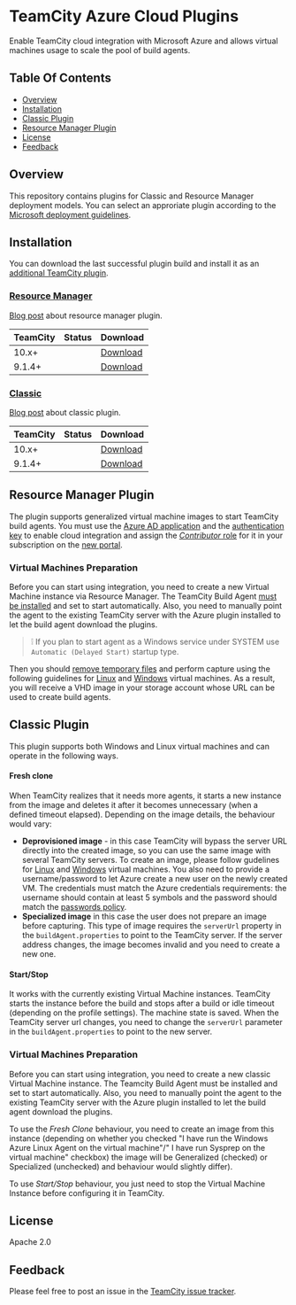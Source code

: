 # TeamCity Azure Cloud Plugins

Enable TeamCity cloud integration with Microsoft Azure and allows virtual machines usage to scale the pool of build agents.

## Table Of Contents

* [Overview](#overview)
* [Installation](#installation)
* [Classic Plugin](#classic-plugin)
* [Resource Manager Plugin](#resource-manager-plugin)
* [License](#license)
* [Feedback](#feedback)

## Overview

This repository contains plugins for Classic and Resource Manager deployment models.
You can select an approriate plugin according to the [Microsoft deployment guidelines](https://azure.microsoft.com/en-us/documentation/articles/azure-classic-rm/).

## Installation

You can download the last successful plugin build and install it as an [additional TeamCity plugin](https://confluence.jetbrains.com/display/TCDL/Installing+Additional+Plugins).

### [Resource Manager](#resource-manager-plugin)
[Blog post](https://blog.jetbrains.com/teamcity/2016/04/teamcity-azure-resource-manager/) about resource manager plugin.

| TeamCity | Status | Download |
|----------|--------|----------|
| 10.x+ | <a href="https://teamcity.jetbrains.com/viewType.html?buildTypeId=TeamcityAzurePlugin_BuildResourceManager&branch_TeamcityAzurePlugin=%3Cdefault%3E&guest=1"><img src="https://teamcity.jetbrains.com/app/rest/builds/buildType:(id:TeamcityAzurePlugin_BuildResourceManager),branch:(name:master)/statusIcon.svg" alt=""/></a> | [Download](https://plugins.jetbrains.com/plugin/9260-azure-resource-manager-cloud-support) |
| 9.1.4+ | <a href="https://teamcity.jetbrains.com/viewType.html?buildTypeId=TeamcityAzurePlugin_BuildResourceManager&branch_TeamcityAzurePlugin=9.1.x&guest=1"><img src="https://teamcity.jetbrains.com/app/rest/builds/buildType:(id:TeamcityAzurePlugin_BuildResourceManager),branch:(name:9.1.x)/statusIcon.svg" alt=""/></a> | [Download](https://teamcity.jetbrains.com/repository/download/TeamcityAzurePlugin_BuildResourceManager/.lastSuccessful/cloud-azure-arm.zip?branch=9.1.x&guest=1) |

### [Classic](#classic-plugin) 
[Blog post](https://blog.jetbrains.com/teamcity/2014/11/introducing-teamcity-azure-plugin-run-builds-in-the-cloud/) about classic plugin.

| TeamCity | Status | Download |
|----------|--------|----------|
| 10.x+ | <a href="https://teamcity.jetbrains.com/viewType.html?buildTypeId=TeamcityAzurePlugin_Build&branch_TeamcityAzurePlugin=%3Cdefault%3E&guest=1"><img src="https://teamcity.jetbrains.com/app/rest/builds/buildType:(id:TeamcityAzurePlugin_Build),branch:(name:master)/statusIcon.svg" alt=""/></a> | [Download](https://plugins.jetbrains.com/plugin/9080-azure-classic-cloud-support) |
| 9.1.4+ | <a href="https://teamcity.jetbrains.com/viewType.html?buildTypeId=TeamcityAzurePlugin_Build&branch_TeamcityAzurePlugin=9.1.x&guest=1"><img src="https://teamcity.jetbrains.com/app/rest/builds/buildType:(id:TeamcityAzurePlugin_Build),branch:(name:9.1.x)/statusIcon.svg" alt=""/></a> | [Download](https://teamcity.jetbrains.com/repository/download/TeamcityAzurePlugin_Build/.lastSuccessful/azure-cloud.zip?branch=9.1.x&guest=1) |

## Resource Manager Plugin

The plugin supports generalized virtual machine images to start TeamCity build agents. You must use the [Azure AD application](https://azure.microsoft.com/en-us/documentation/articles/resource-group-create-service-principal-portal/#create-application) and the [authentication key](https://azure.microsoft.com/en-us/documentation/articles/resource-group-create-service-principal-portal/#create-an-authentication-key) to enable cloud integration and assign the [_Contributor_ role](https://azure.microsoft.com/en-us/documentation/articles/resource-group-create-service-principal-portal/#assign-application-to-role) for it in your subscription on the [new portal](https://portal.azure.com/).

### Virtual Machines Preparation

Before you can start using integration, you need to create a new Virtual Machine instance via Resource Manager. The TeamCity Build Agent [must be installed](https://confluence.jetbrains.com/display/TCDL/TeamCity+Integration+with+Cloud+Solutions#TeamCityIntegrationwithCloudSolutions-PreparingavirtualmachinewithaninstalledTeamCityagent) and set to start automatically. Also, you need to manually point the agent to the existing TeamCity server with the Azure plugin installed to let the build agent download the plugins.

> :grey_exclamation: If you plan to start agent as a Windows service under SYSTEM use `Automatic (Delayed Start)` startup type.

Then you should [remove temporary files](https://confluence.jetbrains.com/display/TCD9/TeamCity+Integration+with+Cloud+Solutions#TeamCityIntegrationwithCloudSolutions-Capturinganimagefromavirtualmachine) and perform capture using the following guidelines for [Linux](https://azure.microsoft.com/en-us/documentation/articles/virtual-machines-linux-capture-image/) and [Windows](https://azure.microsoft.com/en-us/documentation/articles/virtual-machines-windows-capture-image/) virtual machines. As a result, you will receive a VHD image in your storage account whose URL can be used to create build agents.

## Classic Plugin

This plugin supports both Windows and Linux virtual machines and can operate in the following ways.

#### Fresh clone

When TeamCity realizes that it needs more agents, it starts a new instance from the image and deletes it
after it becomes unnecessary (when a defined timeout elapsed). Depending on the image details, the behaviour would vary:

* **Deprovisioned image** - in this case TeamCity will bypass the server URL directly into the created image, so you can use the same image with several TeamCity servers. To create an image, please follow gudelines for [Linux](https://azure.microsoft.com/en-us/documentation/articles/virtual-machines-linux-classic-capture-image/) and [Windows](https://azure.microsoft.com/en-us/documentation/articles/virtual-machines-windows-classic-capture-image/) virtual machines. You also need to provide a username/password to let Azure create a new user on the newly created VM. The credentials must match the Azure credentials requirements: the username should contain at least 5 symbols and the password should match the [passwords policy](http://msdn.microsoft.com/en-us/library/ms161959.aspx).
* **Specialized image** in this case the user does not prepare an image before capturing. This type of image requires the `serverUrl`
  property in the `buildAgent.properties` to point to the TeamCity server. If the server address changes, the image becomes invalid and you need to create a new one.

#### Start/Stop

It works with the currently existing Virtual Machine instances. TeamCity starts the instance before the build and stops after a build or idle timeout (depending on the profile settings). The machine state is saved. When the TeamCity server url changes, you need to change the `serverUrl` parameter in the `buildAgent.properties` to point to the new server.

### Virtual Machines Preparation

Before you can start using integration, you need to create a new classic Virtual Machine instance. The Teamcity Build Agent must be installed and set to start automatically. Also, you need to manually point the agent to the existing TeamCity server with the Azure plugin installed to let the build agent download the plugins.

To use the _Fresh Clone_ behaviour, you need to create an image from this instance (depending on whether you checked
"I have run the Windows Azure Linux Agent on the virtual machine"/" I have run Sysprep on the virtual machine" checkbox) the image will be Generalized (checked) or Specialized (unchecked) and behaviour would slightly differ).

To use _Start/Stop_ behaviour, you just need to stop the Virtual Machine Instance before configuring it in TeamCity.

## License

Apache 2.0

## Feedback

Please feel free to post an issue in the [TeamCity issue tracker](https://youtrack.jetbrains.com/issues/TW).
